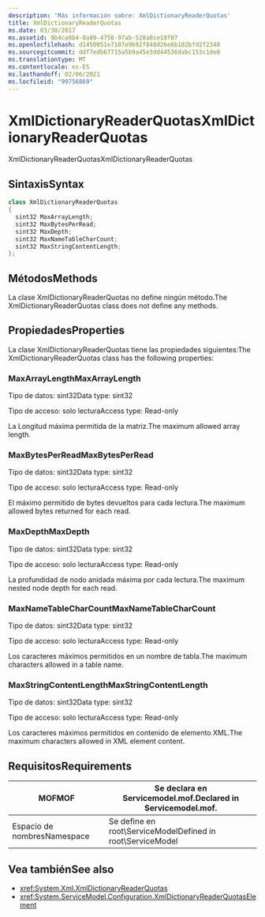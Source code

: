 ```yaml
---
description: 'Más información sobre: XmlDictionaryReaderQuotas'
title: XmlDictionaryReaderQuotas
ms.date: 03/30/2017
ms.assetid: 9b4ca8b4-0a89-4758-97ab-528a8ce18f07
ms.openlocfilehash: d1450051e7107e9b92f848d26e6b182bfd2f2340
ms.sourcegitcommit: ddf7edb67715a5b9a45e3dd44536dabc153c1de0
ms.translationtype: MT
ms.contentlocale: es-ES
ms.lasthandoff: 02/06/2021
ms.locfileid: "99756869"
---
```

# <a name="xmldictionaryreaderquotas"></a><span data-ttu-id="59dcb-103">XmlDictionaryReaderQuotas</span><span class="sxs-lookup"><span data-stu-id="59dcb-103">XmlDictionaryReaderQuotas</span></span>

<span data-ttu-id="59dcb-104">XmlDictionaryReaderQuotas</span><span class="sxs-lookup"><span data-stu-id="59dcb-104">XmlDictionaryReaderQuotas</span></span>  
  
## <a name="syntax"></a><span data-ttu-id="59dcb-105">Sintaxis</span><span class="sxs-lookup"><span data-stu-id="59dcb-105">Syntax</span></span>  
  
```csharp
class XmlDictionaryReaderQuotas  
{  
  sint32 MaxArrayLength;  
  sint32 MaxBytesPerRead;  
  sint32 MaxDepth;  
  sint32 MaxNameTableCharCount;  
  sint32 MaxStringContentLength;  
};  
```  
  
## <a name="methods"></a><span data-ttu-id="59dcb-106">Métodos</span><span class="sxs-lookup"><span data-stu-id="59dcb-106">Methods</span></span>  

 <span data-ttu-id="59dcb-107">La clase XmlDictionaryReaderQuotas no define ningún método.</span><span class="sxs-lookup"><span data-stu-id="59dcb-107">The XmlDictionaryReaderQuotas class does not define any methods.</span></span>  
  
## <a name="properties"></a><span data-ttu-id="59dcb-108">Propiedades</span><span class="sxs-lookup"><span data-stu-id="59dcb-108">Properties</span></span>  

 <span data-ttu-id="59dcb-109">La clase XmlDictionaryReaderQuotas tiene las propiedades siguientes:</span><span class="sxs-lookup"><span data-stu-id="59dcb-109">The XmlDictionaryReaderQuotas class has the following properties:</span></span>  
  
### <a name="maxarraylength"></a><span data-ttu-id="59dcb-110">MaxArrayLength</span><span class="sxs-lookup"><span data-stu-id="59dcb-110">MaxArrayLength</span></span>  

 <span data-ttu-id="59dcb-111">Tipo de datos: sint32</span><span class="sxs-lookup"><span data-stu-id="59dcb-111">Data type: sint32</span></span>  
  
 <span data-ttu-id="59dcb-112">Tipo de acceso: solo lectura</span><span class="sxs-lookup"><span data-stu-id="59dcb-112">Access type: Read-only</span></span>  
  
 <span data-ttu-id="59dcb-113">La Longitud máxima permitida de la matriz.</span><span class="sxs-lookup"><span data-stu-id="59dcb-113">The maximum allowed array length.</span></span>  
  
### <a name="maxbytesperread"></a><span data-ttu-id="59dcb-114">MaxBytesPerRead</span><span class="sxs-lookup"><span data-stu-id="59dcb-114">MaxBytesPerRead</span></span>  

 <span data-ttu-id="59dcb-115">Tipo de datos: sint32</span><span class="sxs-lookup"><span data-stu-id="59dcb-115">Data type: sint32</span></span>  
  
 <span data-ttu-id="59dcb-116">Tipo de acceso: solo lectura</span><span class="sxs-lookup"><span data-stu-id="59dcb-116">Access type: Read-only</span></span>  
  
 <span data-ttu-id="59dcb-117">El máximo permitido de bytes devueltos para cada lectura.</span><span class="sxs-lookup"><span data-stu-id="59dcb-117">The maximum allowed bytes returned for each read.</span></span>  
  
### <a name="maxdepth"></a><span data-ttu-id="59dcb-118">MaxDepth</span><span class="sxs-lookup"><span data-stu-id="59dcb-118">MaxDepth</span></span>  

 <span data-ttu-id="59dcb-119">Tipo de datos: sint32</span><span class="sxs-lookup"><span data-stu-id="59dcb-119">Data type: sint32</span></span>  
  
 <span data-ttu-id="59dcb-120">Tipo de acceso: solo lectura</span><span class="sxs-lookup"><span data-stu-id="59dcb-120">Access type: Read-only</span></span>  
  
 <span data-ttu-id="59dcb-121">La profundidad de nodo anidada máxima por cada lectura.</span><span class="sxs-lookup"><span data-stu-id="59dcb-121">The maximum nested node depth for each read.</span></span>  
  
### <a name="maxnametablecharcount"></a><span data-ttu-id="59dcb-122">MaxNameTableCharCount</span><span class="sxs-lookup"><span data-stu-id="59dcb-122">MaxNameTableCharCount</span></span>  

 <span data-ttu-id="59dcb-123">Tipo de datos: sint32</span><span class="sxs-lookup"><span data-stu-id="59dcb-123">Data type: sint32</span></span>  
  
 <span data-ttu-id="59dcb-124">Tipo de acceso: solo lectura</span><span class="sxs-lookup"><span data-stu-id="59dcb-124">Access type: Read-only</span></span>  
  
 <span data-ttu-id="59dcb-125">Los caracteres máximos permitidos en un nombre de tabla.</span><span class="sxs-lookup"><span data-stu-id="59dcb-125">The maximum characters allowed in a table name.</span></span>  
  
### <a name="maxstringcontentlength"></a><span data-ttu-id="59dcb-126">MaxStringContentLength</span><span class="sxs-lookup"><span data-stu-id="59dcb-126">MaxStringContentLength</span></span>  

 <span data-ttu-id="59dcb-127">Tipo de datos: sint32</span><span class="sxs-lookup"><span data-stu-id="59dcb-127">Data type: sint32</span></span>  
  
 <span data-ttu-id="59dcb-128">Tipo de acceso: solo lectura</span><span class="sxs-lookup"><span data-stu-id="59dcb-128">Access type: Read-only</span></span>  
  
 <span data-ttu-id="59dcb-129">Los caracteres máximos permitidos en contenido de elemento XML.</span><span class="sxs-lookup"><span data-stu-id="59dcb-129">The maximum characters allowed in XML element content.</span></span>  
  
## <a name="requirements"></a><span data-ttu-id="59dcb-130">Requisitos</span><span class="sxs-lookup"><span data-stu-id="59dcb-130">Requirements</span></span>  
  
|<span data-ttu-id="59dcb-131">MOF</span><span class="sxs-lookup"><span data-stu-id="59dcb-131">MOF</span></span>|<span data-ttu-id="59dcb-132">Se declara en Servicemodel.mof.</span><span class="sxs-lookup"><span data-stu-id="59dcb-132">Declared in Servicemodel.mof.</span></span>|  
|---------|-----------------------------------|  
|<span data-ttu-id="59dcb-133">Espacio de nombres</span><span class="sxs-lookup"><span data-stu-id="59dcb-133">Namespace</span></span>|<span data-ttu-id="59dcb-134">Se define en root\ServiceModel</span><span class="sxs-lookup"><span data-stu-id="59dcb-134">Defined in root\ServiceModel</span></span>|  
  
## <a name="see-also"></a><span data-ttu-id="59dcb-135">Vea también</span><span class="sxs-lookup"><span data-stu-id="59dcb-135">See also</span></span>

- <xref:System.Xml.XmlDictionaryReaderQuotas>
- <xref:System.ServiceModel.Configuration.XmlDictionaryReaderQuotasElement>
